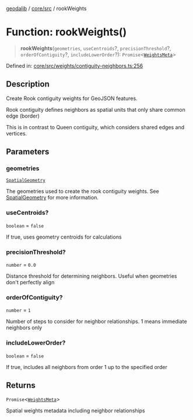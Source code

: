 [geodalib](../../../modules.md) / [core/src](../index.md) / rookWeights

# Function: rookWeights()

> **rookWeights**(`geometries`, `useCentroids`?, `precisionThreshold`?, `orderOfContiguity`?, `includeLowerOrder`?): `Promise`\<[`WeightsMeta`](../type-aliases/WeightsMeta.md)\>

Defined in: [core/src/weights/contiguity-neighbors.ts:256](https://github.com/GeoDaCenter/geoda-lib/blob/fd732718ef3d9fb5e87d0aa5ef9ee659a7cf3f31/js/packages/core/src/weights/contiguity-neighbors.ts#L256)

## Description
Create Rook contiguity weights for GeoJSON features.

Rook contiguity defines neighbors as spatial units that only share common edge (border)

This is in contrast to Queen contiguity, which considers shared edges and vertices.

## Parameters

### geometries

[`SpatialGeometry`](../type-aliases/SpatialGeometry.md)

The geometries used to create the rook contiguity weights. See [SpatialGeometry](../type-aliases/SpatialGeometry.md) for more information.

### useCentroids?

`boolean` = `false`

If true, uses geometry centroids for calculations

### precisionThreshold?

`number` = `0.0`

Distance threshold for determining neighbors.
                                          Useful when geometries don't perfectly align

### orderOfContiguity?

`number` = `1`

Number of steps to consider for neighbor relationships.
                                        1 means immediate neighbors only

### includeLowerOrder?

`boolean` = `false`

If true, includes all neighbors from order 1
                                            up to the specified order

## Returns

`Promise`\<[`WeightsMeta`](../type-aliases/WeightsMeta.md)\>

Spatial weights metadata including neighbor relationships
